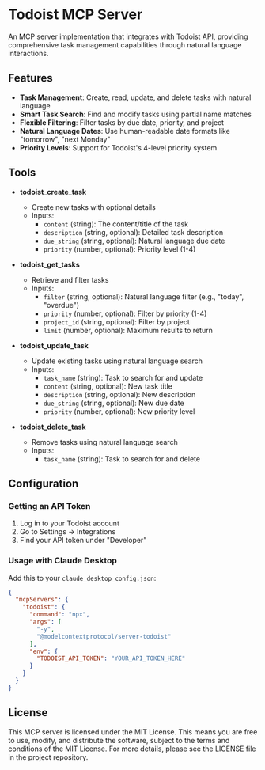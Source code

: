 # Todoist MCP Server

An MCP server implementation that integrates with Todoist API, providing comprehensive task management capabilities through natural language interactions.

## Features

- **Task Management**: Create, read, update, and delete tasks with natural language
- **Smart Task Search**: Find and modify tasks using partial name matches
- **Flexible Filtering**: Filter tasks by due date, priority, and project
- **Natural Language Dates**: Use human-readable date formats like "tomorrow", "next Monday"
- **Priority Levels**: Support for Todoist's 4-level priority system

## Tools

- **todoist_create_task**
  - Create new tasks with optional details
  - Inputs:
    - `content` (string): The content/title of the task
    - `description` (string, optional): Detailed task description
    - `due_string` (string, optional): Natural language due date
    - `priority` (number, optional): Priority level (1-4)

- **todoist_get_tasks**
  - Retrieve and filter tasks
  - Inputs:
    - `filter` (string, optional): Natural language filter (e.g., "today", "overdue")
    - `priority` (number, optional): Filter by priority (1-4)
    - `project_id` (string, optional): Filter by project
    - `limit` (number, optional): Maximum results to return

- **todoist_update_task**
  - Update existing tasks using natural language search
  - Inputs:
    - `task_name` (string): Task to search for and update
    - `content` (string, optional): New task title
    - `description` (string, optional): New description
    - `due_string` (string, optional): New due date
    - `priority` (number, optional): New priority level

- **todoist_delete_task**
  - Remove tasks using natural language search
  - Inputs:
    - `task_name` (string): Task to search for and delete

## Configuration

### Getting an API Token
1. Log in to your Todoist account
2. Go to Settings → Integrations
3. Find your API token under "Developer"

### Usage with Claude Desktop
Add this to your `claude_desktop_config.json`:

```json
{
  "mcpServers": {
    "todoist": {
      "command": "npx",
      "args": [
        "-y",
        "@modelcontextprotocol/server-todoist"
      ],
      "env": {
        "TODOIST_API_TOKEN": "YOUR_API_TOKEN_HERE"
      }
    }
  }
}
```

## License

This MCP server is licensed under the MIT License. This means you are free to use, modify, and distribute the software, subject to the terms and conditions of the MIT License. For more details, please see the LICENSE file in the project repository.